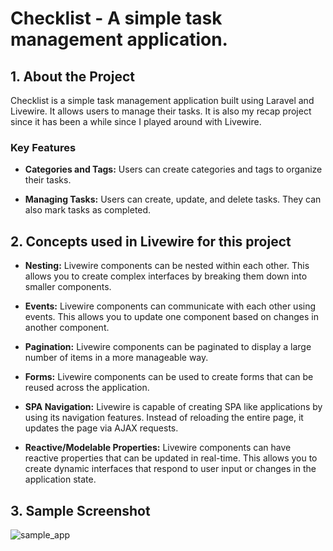 # Checklist - A simple task management application.

## 1. About the Project

Checklist is a simple task management application built using Laravel and Livewire. It allows users to manage their tasks. It is also my recap project since it has been a while since I played around with Livewire.

### Key Features

- **Categories and Tags:** Users can create categories and tags to organize their tasks. 

- **Managing Tasks:** Users can create, update, and delete tasks. They can also mark tasks as completed.

## 2. Concepts used in Livewire for this project

- **Nesting:** Livewire components can be nested within each other. This allows you to create complex interfaces by breaking them down into smaller components.

- **Events:** Livewire components can communicate with each other using events. This allows you to update one component based on changes in another component.

- **Pagination:** Livewire components can be paginated to display a large number of items in a more manageable way.

- **Forms:** Livewire components can be used to create forms that can be reused across the application.

- **SPA Navigation:** Livewire is capable of creating SPA like applications by using its navigation features. Instead of reloading the entire page, it updates the page via AJAX requests.

- **Reactive/Modelable Properties:** Livewire components can have reactive properties that can be updated in real-time. This allows you to create dynamic interfaces that respond to user input or changes in the application state.

## 3. Sample Screenshot

![sample_app](https://github.com/irqd/checklist/assets/61367853/6676bfe6-6ff8-45e6-9c55-395453ad6dc7)

